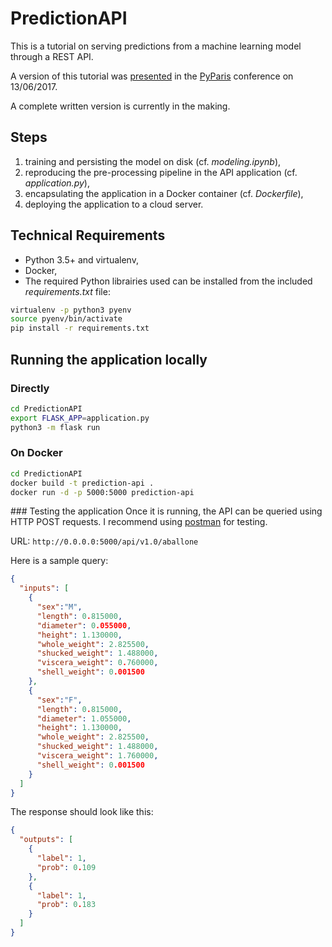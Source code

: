# PredictionAPI
This is a tutorial on serving predictions from a machine learning model through a REST API.

A version of this tutorial was [presented](http://slides.com/nawfaltachfine/prediction-api-pyparis-13062017/fullscreen) in the [PyParis](http://pyparis.org/talks.html#6629bc50a989d669b4b056d77b55c978) conference on 13/06/2017.

A complete written version is currently in the making.

## Steps
1. training and persisting the model on disk (cf. *modeling.ipynb*),
2. reproducing the pre-processing pipeline in the API application (cf. *application.py*),
3. encapsulating the application in a Docker container (cf. *Dockerfile*),
4. deploying the application to a cloud server.

## Technical Requirements
+ Python 3.5+ and virtualenv,
+ Docker,
+ The required Python librairies used can be installed from the included *requirements.txt* file:
```bash
virtualenv -p python3 pyenv
source pyenv/bin/activate
pip install -r requirements.txt
```

## Running the application locally
### Directly
```bash
cd PredictionAPI
export FLASK_APP=application.py
python3 -m flask run
```

### On Docker
```bash
cd PredictionAPI
docker build -t prediction-api .
docker run -d -p 5000:5000 prediction-api
```

### Testing the application
Once it is running, the API can be queried using HTTP POST requests.
I recommend using [postman](https://www.getpostman.com/) for testing.

URL: `http://0.0.0.0:5000/api/v1.0/aballone`

Here is a sample query:
```json
{    
  "inputs": [
    {
      "sex":"M",
      "length": 0.815000,
      "diameter": 0.055000,
      "height": 1.130000,
      "whole_weight": 2.825500,
      "shucked_weight": 1.488000,
      "viscera_weight": 0.760000,
      "shell_weight": 0.001500
    },
    {
      "sex":"F",
      "length": 0.815000,
      "diameter": 1.055000,
      "height": 1.130000,
      "whole_weight": 2.825500,
      "shucked_weight": 1.488000,
      "viscera_weight": 1.760000,
      "shell_weight": 0.001500
    }
  ]
}
```

The response should look like this:
```json
{
  "outputs": [
    {
      "label": 1,
      "prob": 0.109
    },
    {
      "label": 1,
      "prob": 0.183
    }
  ]
}
```
